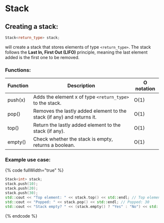 # Stack

## Creating a stack:

```cpp
Stack<return_type> stack;
```

will create a stack that stores elements of type `<return_type>`. The stack follows the **Last In, First Out (LIFO)** principle, meaning the last element added is the first one to be removed.

### Functions:

| Function | Description                                                            | O notation |
| -------- | ---------------------------------------------------------------------- | ---------- |
| push(x)  | Adds the element x of type `<return_type>` to the stack.               | O(1)       |
| pop()    | Removes the lastly added element to the stack (if any) and returns it. | O(1)       |
| top()    | Return the lastly added element to the stack (if any).                 | O(1)       |
| empty()  | Check whether the stack is empty, returns a boolean.                   | O(1)       |

### Example use case:

{% code fullWidth="true" %}
```cpp
Stack<int> stack;
stack.push(10);
stack.push(20);
stack.push(30);
std::cout << "Top element: " << stack.top() << std::endl; // Top element: 30
std::cout << "Popped: " << stack.pop() << std::endl; // Popped: 30
std::cout << "Stack empty? " << (stack.empty() ? "Yes" : "No") << std::endl; // Stack empty? No
```
{% endcode %}
